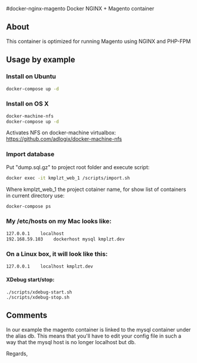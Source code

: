 #docker-nginx-magento
Docker NGINX + Magento container


## About

This container is optimized for running Magento using NGINX and PHP-FPM

## Usage by example

### Install on Ubuntu

```sh
docker-compose up -d
```

### Install on OS X

```sh
docker-machine-nfs
docker-compose up -d
```
Activates NFS on docker-machine virtualbox:
https://github.com/adlogix/docker-machine-nfs

### Import database

Put "dump.sql.gz" to project root folder and execute script:

```sh
docker exec -it kmplzt_web_1 /scripts/import.sh
```

Where kmplzt_web_1 the project cotainer name, for show list of containers in current directory use:

```sh
docker-compose ps
```


### My /etc/hosts on my Mac looks like:

```sh
127.0.0.1    localhost
192.168.59.103	  dockerhost mysql kmplzt.dev
```

### On a Linux box, it will look like this:

```sh
127.0.0.1    localhost kmplzt.dev
```

#### XDebug start/stop:

```shell
./scripts/xdebug-start.sh
./scripts/xdebug-stop.sh
```

## Comments

In our example the magento container is linked to the mysql container under the alias db.
This means that you'll have to edit your config file in such a way that the mysql host is no longer localhost but db.


Regards,